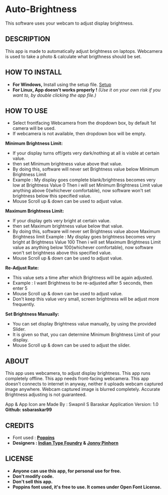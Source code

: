 # **Auto-Brightness**
This software uses your webcam to adjust display brightness.

## **DESCRIPTION**
  This app is made to automatically adjust brightness on laptops.
  Webcamera is used to take a photo & calculate what brigthness should be set.
  
## **HOW TO INSTALL**
- **For Windows,** Install using the setup file. [Setup](https://drive.google.com/file/d/1wZ3bHnedW7hp0O6mv72DgI7d5WGBop9o/view?usp=sharing)
- **For Linux, App doesn't works properly !** _(Use it on your own risk if you want to, by double clicking the app file.)_


## **HOW TO USE**
- Select frontfacing Webcamera from the dropdown box, by default 1st camera will be used.
- If webcamera is not available, then dropdown box will be empty.

**Minimum Brightness Limit:**
- If your display turns off/gets very dark/nothing at all is visble at certain value.
- then set Minimum brightness value above that value.
- By doing this, software will never set Brightness value below Minimum Brightness Limit
- Example : My display goes complete blank/brightness becomes very low at Brightness Value 0
   Then i will set Minimum Brightness Limit value anything above 0(whichever comfortable), now software won't set brightness below this specified value.
- Mouse Scroll up & down can be used to adjust value.

**Maximum Brightness Limit:**
- If your display gets very bright at certain value.
- then set Maximum brightness value below that value.
- By doing this, software will never set Brightness value above Maximum Brightness limit
 Example : My display goes brightness becomes very bright at Brightness Value 100
   Then i will set Maximum Brightness Limit value as anything below 100(whichever comfortable), now software won't set brightness above this specified value.
- Mouse Scroll up & down can be used to adjust value.

**Re-Adjust Rate:**
- This value sets a time after which Brightness will be again adjusted.
- Example : I want Brightness to be re-adjusted after 5 seconds, then enter 5
- Mouse Scroll up & down can be used to adjust value.
- Don't keep this value very small, screen brightness will be adjust more frequently.

**Set Brightness Manually:**
- You can set display Brightness value manually, by using the provided Slider.
- It is given so that, you can determine Minimum Brightness Limit of your display.
- Mouse Scroll up & down can be used to adjust the slider.

## **ABOUT**
This app uses webcamera, to adjust display brightness.
This app runs completely offline.
This app needs front-facing webcamera.
This app doesn't connects to internet in anyway, neither it uploads webcam captured image anywhere.
Webcam captured image is blurred completely.
Accurate Brightness adjusting is not guaranteed.

App & App Icon are Made By : Swapnil S Baraskar
Application Version: 1.0
**Github: ssbaraskar99**

## **CREDITS** 
- Font used : **[Poppins](https://github.com/itfoundry/Poppins)**
- **Designers : [Indian Type Foundry](https://github.com/itfoundry) & [Jonny Pinhorn](https://github.com/jonpinhorn)**

## **LICENSE**
- **Anyone can use this app, for personal use for free.**
- **Don't modify code.**
- **Don't sell this app.**
- **Poppins font used, it's free to use. It comes under Open Font License.**
